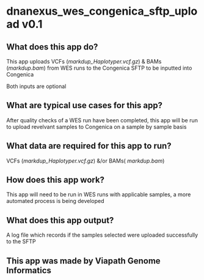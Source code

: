  # dnanexus_wes_congenica_sftp_upload v0.1

## What does this app do?

This app uploads VCFs (*markdup_Haplotyper.vcf.gz*)  & BAMs (*markdup.bam*) from WES runs to the Congenica SFTP to be inputted into Congenica 

Both inputs are optional

## What are typical use cases for this app?

After quality checks of a WES run have been completed, this app will be run to upload revelvant samples to Congenica on a sample by sample basis

## What data are required for this app to run?

 VCFs (*markdup_Haplotyper.vcf.gz*)  &/or BAMs( *markdup.bam*) 

## How does this app work?

This app will need to be run in WES runs with applicable samples, a more automated process is being developed

## What does this app output?

A log file which records if the samples selected were uploaded successfully to the SFTP

## This app was made by Viapath Genome Informatics
